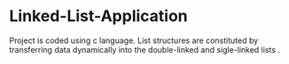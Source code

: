 # Linked-List-Application

Project is coded using c language. List structures are constituted by transferring data dynamically into the double-linked and sigle-linked lists . 
